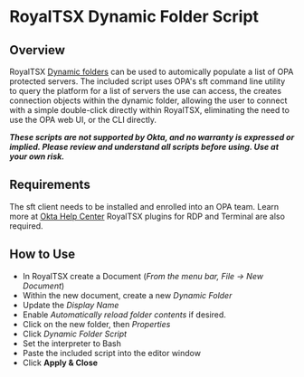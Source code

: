 # RoyalTSX Dynamic Folder Script

## Overview
RoyalTSX [Dynamic folders](https://docs.royalapps.com/r2021/royalts/reference/organization/dynamic-folder.html) can be used to automically populate a list of OPA protected servers.  The included script uses OPA's sft command line utility to query the platform for a list of servers the use can access, the creates connection objects within the dynamic folder, allowing the user to connect with a simple double-click directly within RoyalTSX, eliminating the need to use the OPA web UI, or the CLI directly.

**_These scripts are not supported by Okta, and no warranty is expressed or implied.  Please review and understand all scripts before using.  Use at your own risk._**

## Requirements
The sft client needs to be installed and enrolled into an OPA team.  Learn more at [Okta Help Center](https://help.okta.com/oie/en-us/content/topics/privileged-access/clients/pam-clients.htm)
RoyalTSX plugins for RDP and Terminal are also required.

## How to Use
* In RoyalTSX create a Document (*From the menu bar, File -> New Document*)
* Within the new document, create a new *Dynamic Folder*
* Update the *Display Name* 
* Enable *Automatically reload folder contents* if desired.
* Click on the new folder, then *Properties*
* Click *Dynamic Folder Script*
* Set the interpreter to Bash
* Paste the included script into the editor window
* Click **Apply & Close**
